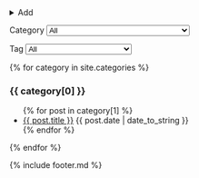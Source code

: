 ---
---
<details>
  <summary>Add</summary>
  <form id='add'>
    <input id=add_title placeholder=Title required>
    <input id=add_category placeholder=Categories>
    <input id=add_tags placeholder='Tag-1, Tag-2, ...'>
    <input type=submit value=Editor>
  </form>
    <script>
    document.getElementById('add').onsubmit = (event) => {
      event.preventDefault();
      const category = document.getElementById('add_category').value;
      const date = "{{ site.time | date: '%Y-%m-%d-' }}";
      const title = document.getElementById('add_title').value.toLowerCase().replace(/[^a-zA-Z0-9]+/g,'-');
      const tags = document.getElementById('add_tags').value;
      const url='{{ site.github.repository_url }}/new/main?filename=' + category + '/_posts/' + date + title + '.md&value=---%0Atags:%20[' + tags + ']%0A---%0A';
      location = url;
      return true
    };
  </script>
</details>
<p></p>

Category <select name="category" id="category">
    <option value="all">All</option>
    {% assign sorted_categories = site.categories | sort %}{% for category in sorted_categories %}<option value="{{ category[0] }}">{{ category[0] }} ({{ category[1] | size }})</option>{% endfor %}
</select>

Tag <select name="tag" id="tag">
    <option value="all">All</option>
    {% assign sorted_tags = site.tags | sort %}{% for tag in sorted_tags %}<option value="{{ tag[0] }}">{{ tag[0] }} ({{ tag[1] | size }})</option>{% endfor %}
</select>

<script>
  document.querySelectorAll('#category, #tag').forEach(select => {
    select.onchange = (e) => {
      const value = e.target.value;
      const id = e.target.id;
      if (value == 'all') {
        document.querySelectorAll('[' + id + ']').forEach(el => el.style.display = 'revert');
      } else {
        document.querySelectorAll('[' + id + ']').forEach(el => el.style.display = 'none');
        document.querySelectorAll('[' + id + '*="' + value + '"]').forEach(el => el.style.display = 'revert')
      }
    }
  });
</script>

{% for category in site.categories %}<div category='{{ category[0] }}' tag='{{ category[1] | map: "tags" | join: " " }}'><h3>{{ category[0] }}</h3><ul>
{% for post in category[1] %}<li tag='{{ post.tags | join: " " }}'> <a href='{{ post.url | absolute_url }}'>{{ post.title }}</a> {{ post.date | date_to_string }}</li>
{% endfor %}</ul></div>
{% endfor %}

{% include footer.md %}
